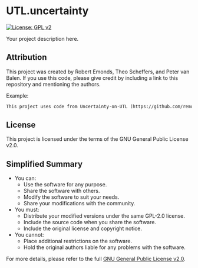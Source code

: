 # UTL.uncertainty

[![License: GPL v2](https://img.shields.io/badge/License-GPL%20v2-blue.svg)](https://www.gnu.org/licenses/old-licenses/gpl-2.0.html)

Your project description here.

## Attribution

This project was created by Robert Emonds, Theo Scheffers, and Peter van Balen. If you use this code, please give credit by including a link to this repository and mentioning the authors.

Example:
```markdown
This project uses code from Uncertainty-on-UTL (https://github.com/remonds/Uncertainty-on-UTL) by Robert Emonds, Theo Scheffers, and Peter van Balen.
```

## License
This project is licensed under the terms of the GNU General Public License v2.0.

## Simplified Summary
- You can:
  - Use the software for any purpose.
  - Share the software with others.
  - Modify the software to suit your needs.
  - Share your modifications with the community.
- You must:
  - Distribute your modified versions under the same GPL-2.0 license.
  - Include the source code when you share the software.
  - Include the original license and copyright notice.
- You cannot:
  - Place additional restrictions on the software.
  - Hold the original authors liable for any problems with the software.

For more details, please refer to the full [GNU General Public License v2.0](https://www.gnu.org/licenses/old-licenses/gpl-2.0.html).
